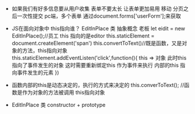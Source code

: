 -   如果我们有好多信息要从用户收集
    表单不要太长 让表单更加易用
    移动 分页之后一次性提交
    pc端，多个表单 通过document.forms['userForm'];来获取

-   JS在面向对象中
    this指向谁？
    EditInPlace 类 抽象概念 老板
    let eidit = new EditInPlace();//员工
    this 指向的是editor
    this.staticElement = document.createElement('span')
    this.convertToText()//既是函数，又是对象的方法，this指向对象
    this.staticElement.addEventListen('click',function(){
        this => 对象 此时this指向了事件发生的对象
        这时需要重新绑定this
        作为事件来执行 内部的this 指向事件发生的元素
    })

-   函数内部的this是动态决定的，执行的方式来决定的
    this.converToText(); //函数是作为对象的方法被调用 this指向对象

- EditInPlace 类 constructor + prototype